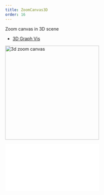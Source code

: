 ```yaml
---
title: ZoomCanvas3D
order: 16
---
```


Zoom canvas in 3D scene

- [3D Graph Vis](/en/examples/feature/features/#webgl3d)

<img alt="3d zoom canvas" src="https://mdn.alipayobjects.com/huamei_qa8qxu/afts/img/A*hWoCRY_2i50AAAAAAAAAAAAADmJ7AQ/original" height='300'/>

<embed src="../../common/BaseZoomCanvasOptions.en.md"></embed>


